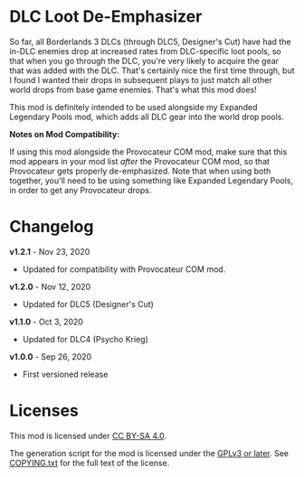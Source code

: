 DLC Loot De-Emphasizer
======================

So far, all Borderlands 3 DLCs (through DLC5, Designer's Cut) have had the
in-DLC enemies drop at increased rates from DLC-specific loot pools, so that
when you go through the DLC, you're very likely to acquire the gear that was
added with the DLC.  That's certainly nice the first time through, but I found
I wanted their drops in subsequent plays to just match all other world drops
from base game enemies.  That's what this mod does!

This mod is definitely intended to be used alongside my Expanded Legendary Pools mod,
which adds all DLC gear into the world drop pools.

**Notes on Mod Compatibility:**

If using this mod alongside the Provocateur COM mod, make sure that this mod
appears in your mod list *after* the Provocateur COM mod, so that Provocateur
gets properly de-emphasized.  Note that when using both together, you'll need
to be using something like Expanded Legendary Pools, in order to get any
Provocateur drops.

Changelog
=========

**v1.2.1** - Nov 23, 2020
 * Updated for compatibility with Provocateur COM mod.

**v1.2.0** - Nov 12, 2020
 * Updated for DLC5 (Designer's Cut)

**v1.1.0** - Oct 3, 2020
 * Updated for DLC4 (Psycho Krieg)

**v1.0.0** - Sep 26, 2020
 * First versioned release
 
Licenses
========

This mod is licensed under [CC BY-SA 4.0](https://creativecommons.org/licenses/by-sa/4.0/).

The generation script for the mod is licensed under the
[GPLv3 or later](https://www.gnu.org/licenses/quick-guide-gplv3.html).
See [COPYING.txt](../../COPYING.txt) for the full text of the license.

